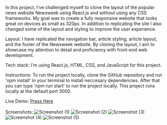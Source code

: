 In this project, I've challenged myself to clone the layout of the popular news website Newsweek using React.js and without using any CSS frameworks. My goal was to create a fully responsive website that looks great on devices as small as 320px. In addition to replicating the
site I also changed some of the layout and styling to improve the user experience.

Layout: I have replicated the navigation bar, article styling, article layout, and the footer of the Newsweek website. By cloning the layout, I aim to showcase my attention to detail and proficiency with front-end web development.

Tech stack: I'm using React.js, HTML, CSS, and JavaScript for this project.

Instructions: To run the project locally, clone the GitHub repository and run 'npm install' in your terminal to install neccesary dependencies. After that you can type 'npm run start' to run the project locally. This project runs locally at the default port 3000.

Live Demo: <a href='https://antinf.github.io/Responsive-Newsweek-React.js-Clone/'>Press Here</a> 
<br></br>
Screenshots:
![Screenshot (1)](https://user-images.githubusercontent.com/87878255/230530539-43f48898-280b-40dc-8b16-9beee01e4ebe.png)
![Screenshot (2)](https://user-images.githubusercontent.com/87878255/230530653-c1a1e937-03fe-4744-b6a0-e371771ca1fd.png)
![Screenshot (3)](https://user-images.githubusercontent.com/87878255/230530672-036ea12d-8097-46e3-b99c-c20a7f430094.png)
![Screenshot (4)](https://user-images.githubusercontent.com/87878255/230530694-824b3be3-c1c7-456d-a205-86d68b9ffd65.png)
![Screenshot (5)](https://user-images.githubusercontent.com/87878255/230530682-bf28828d-cb02-47a9-b23e-c9a5a3da5be5.png)
